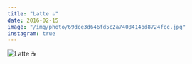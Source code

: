 ```yaml
---
title: "Latte ☕️"
date: 2016-02-15
image: "/img/photo/69dce3d646fd5c2a7408414bd8724fcc.jpg"
instagram: true
---
```


![Latte ☕️](/img/photo/69dce3d646fd5c2a7408414bd8724fcc.jpg)
